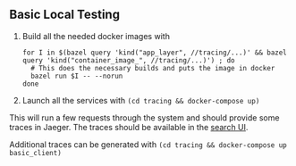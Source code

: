 Basic Local Testing
---

1. Build all the needed docker images with
    ````
    for I in $(bazel query 'kind("app_layer", //tracing/...)' && bazel query 'kind("container_image_", //tracing/...)') ; do
      # This does the necessary builds and puts the image in docker
      bazel run $I -- --norun
    done
    ````
1. Launch all the services with `(cd tracing && docker-compose up)`

This will run a few requests through the system and should provide some traces in Jaeger. The traces should be available in the [search UI](http://localhost:16686/search).

Additional traces can be generated with `(cd tracing && docker-compose up basic_client)`
